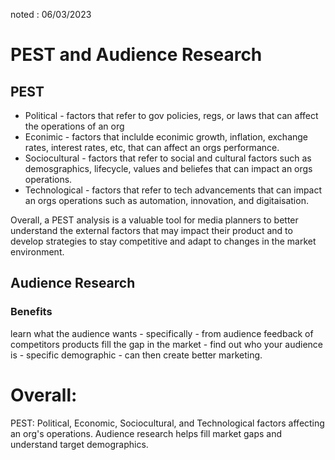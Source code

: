 noted : 06/03/2023

# PEST and Audience Research

## PEST


- Political - factors that refer to gov policies, regs, or laws that can affect the operations of an org
- Econimic - factors that inclulde econimic growth, inflation, exchange rates, interest rates, etc, that can affect an orgs performance.
- Sociocultural - factors that refer to social and cultural factors such as demosgraphics, lifecycle, values and beliefes that can impact an orgs operations.
- Technological - factors that refer to tech advancements that can impact an orgs operations such as automation, innovation, and digitaisation.


Overall, a PEST analysis is a valuable tool for media planners to better understand the external factors that may impact their product and to develop strategies to stay competitive and adapt to changes in the market environment.


## Audience Research

### Benefits
learn what the audience wants - specifically - from audience feedback of competitors products
fill the gap in the market -
find out who your audience is - specific demographic - can then create better marketing.

# Overall:
PEST: Political, Economic, Sociocultural, and Technological factors affecting an org's operations. Audience research helps fill market gaps and understand target demographics.